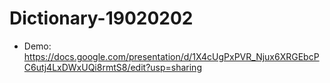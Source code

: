 # Dictionary-19020202
- Demo: https://docs.google.com/presentation/d/1X4cUgPxPVR_Njux6XRGEbcPC6utj4LxDWxUQi8rmtS8/edit?usp=sharing
